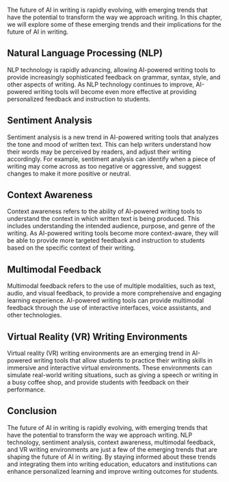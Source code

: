

The future of AI in writing is rapidly evolving, with emerging trends that have the potential to transform the way we approach writing. In this chapter, we will explore some of these emerging trends and their implications for the future of AI in writing.

Natural Language Processing (NLP)
---------------------------------

NLP technology is rapidly advancing, allowing AI-powered writing tools to provide increasingly sophisticated feedback on grammar, syntax, style, and other aspects of writing. As NLP technology continues to improve, AI-powered writing tools will become even more effective at providing personalized feedback and instruction to students.

Sentiment Analysis
------------------

Sentiment analysis is a new trend in AI-powered writing tools that analyzes the tone and mood of written text. This can help writers understand how their words may be perceived by readers, and adjust their writing accordingly. For example, sentiment analysis can identify when a piece of writing may come across as too negative or aggressive, and suggest changes to make it more positive or neutral.

Context Awareness
-----------------

Context awareness refers to the ability of AI-powered writing tools to understand the context in which written text is being produced. This includes understanding the intended audience, purpose, and genre of the writing. As AI-powered writing tools become more context-aware, they will be able to provide more targeted feedback and instruction to students based on the specific context of their writing.

Multimodal Feedback
-------------------

Multimodal feedback refers to the use of multiple modalities, such as text, audio, and visual feedback, to provide a more comprehensive and engaging learning experience. AI-powered writing tools can provide multimodal feedback through the use of interactive interfaces, voice assistants, and other technologies.

Virtual Reality (VR) Writing Environments
-----------------------------------------

Virtual reality (VR) writing environments are an emerging trend in AI-powered writing tools that allow students to practice their writing skills in immersive and interactive virtual environments. These environments can simulate real-world writing situations, such as giving a speech or writing in a busy coffee shop, and provide students with feedback on their performance.

Conclusion
----------

The future of AI in writing is rapidly evolving, with emerging trends that have the potential to transform the way we approach writing. NLP technology, sentiment analysis, context awareness, multimodal feedback, and VR writing environments are just a few of the emerging trends that are shaping the future of AI in writing. By staying informed about these trends and integrating them into writing education, educators and institutions can enhance personalized learning and improve writing outcomes for students.
